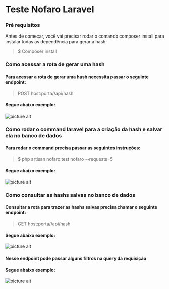 # Teste Nofaro Laravel

### Pré requisitos


Antes de começar, você vai precisar rodar o comando composer install para instalar todas as dependência para gerar a hash:

> $ Composer install

### Como acessar a rota de gerar uma hash ###

#### Para acessar a rota de gerar uma hash necessita passar o seguinte endpoint: ####
> POST host:porta//api/hash
#### Segue abaixo exemplo: ####
![picture alt](https://github.com/GabrielOliveira01/nofaro/blob/main/Captura%20de%20Tela%202021-06-07%20às%2010.56.44.png)

### Como rodar o command laravel para a criação da hash e salvar ela no banco de dados ###

#### Para rodar o command precisa passar as seguintes instruções:

> $ php artisan nofaro:test nofaro --requests=5

#### Segue abaixo exemplo: ####

![picture alt](https://github.com/GabrielOliveira01/nofaro/blob/main/Captura%20de%20Tela%202021-06-07%20às%2011.01.52.png)

### Como consultar as hashs salvas no banco de dados ###

#### Consultar a rota para trazer as hashs salvas precisa chamar o seguinte endpoint: ####

> GET host:porta//api/hash

#### Segue abaixo exemplo: ####

![picture alt](https://github.com/GabrielOliveira01/nofaro/blob/main/Captura%20de%20Tela%202021-06-07%20às%2011.15.58.png)

#### Nesse endpoint pode passar alguns filtros na query da requisição ####

#### Segue abaixo exemplo: ####

![picture alt](https://github.com/GabrielOliveira01/nofaro/blob/main/Captura%20de%20Tela%202021-06-07%20às%2011.22.22.png) 
